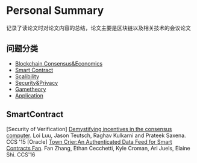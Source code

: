 # Personal Summary
记录了读论文时对论文内容的总结，论文主要是区块链以及相关技术的会议论文


## 问题分类

- [Blockchain Consensus&Economics](#BlockchainConsensus&Economics)
- [Smart Contract](#SmartContract)
- [Scalibility](#Scalibility)
- [Security&Privacy](#Security&Privacy)
- [Gametheory](#Gametheory)
- [Application](#Application)



## SmartContract
[Security of Verification] [Demystifying incentives in the consensus computer](https://eprint.iacr.org/2015/702). Loi Luu, Jason Teutsch, Raghav Kulkarni and Prateek Saxena. CCS '15
[Oracle] [Town Crier:An Authenticated Data Feed for Smart Contracts Fan](https://users.soe.ucsc.edu/~owen/courses/cmps223/papers/towncrier.pdf). Fan Zhang, Ethan Cecchetti, Kyle Croman, Ari Juels, Elaine Shi. CCS'16

